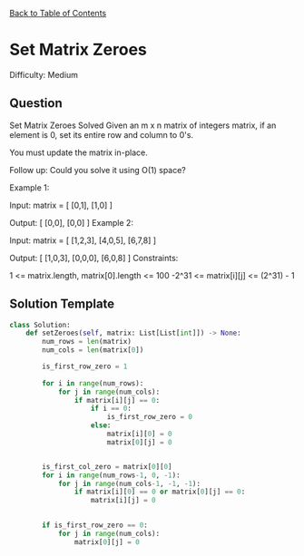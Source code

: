 [Back to Table of Contents](../../README.md)

# Set Matrix Zeroes
Difficulty: Medium

## Question
Set Matrix Zeroes
Solved 
Given an m x n matrix of integers matrix, if an element is 0, set its entire row and column to 0's.

You must update the matrix in-place.

Follow up: Could you solve it using O(1) space?

Example 1:



Input: matrix = [
  [0,1],
  [1,0]
]

Output: [
  [0,0],
  [0,0]
]
Example 2:



Input: matrix = [
  [1,2,3],
  [4,0,5],
  [6,7,8]
]

Output: [
  [1,0,3],
  [0,0,0],
  [6,0,8]
]
Constraints:

1 <= matrix.length, matrix[0].length <= 100
-2^31 <= matrix[i][j] <= (2^31) - 1

## Solution Template
```python
class Solution:
    def setZeroes(self, matrix: List[List[int]]) -> None:
        num_rows = len(matrix)
        num_cols = len(matrix[0])

        is_first_row_zero = 1
        
        for i in range(num_rows):
            for j in range(num_cols):
                if matrix[i][j] == 0:
                    if i == 0:
                        is_first_row_zero = 0
                    else:
                        matrix[i][0] = 0
                        matrix[0][j] = 0


        is_first_col_zero = matrix[0][0]
        for i in range(num_rows-1, 0, -1):
            for j in range(num_cols-1, -1, -1): 
                if matrix[i][0] == 0 or matrix[0][j] == 0:
                    matrix[i][j] = 0
        

        if is_first_row_zero == 0:
            for j in range(num_cols):
                matrix[0][j] = 0        
        
        
```
